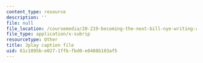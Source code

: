 ```yaml
---
content_type: resource
description: ''
file: null
file_location: /coursemedia/20-219-becoming-the-next-bill-nye-writing-and-hosting-the-educational-show-january-iap-2015/61c1895be0271ffbfbd0e8488b103af5_XDBr39cwmbg.srt
file_type: application/x-subrip
resourcetype: Other
title: 3play caption file
uid: 61c1895b-e027-1ffb-fbd0-e8488b103af5
---
```

